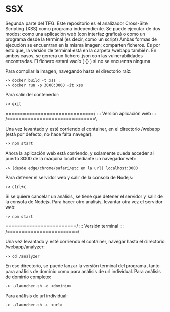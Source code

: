 # SSX

Segunda parte del TFG. 
Este repositorio es el analizador Cross-Site Scripting (XSS) como programa independiente.
Se puede ejecutar de dos modos; como una aplicación web (con interfaz grafica) o como un programa desde la terminal (es decir, como un script)
Ambas formas de ejecución se encuentran en la misma imagen; comparten ficheros. Es por esto que, la versión de terminal está en la carpeta /webapp también.
En ambos casos, se genera un fichero .json con las vulnerabilidades encontradas. El fichero estará vacío ( {} ) si no se encuentra ninguna.

Para compilar la imagen, navegando hasta el directorio raíz:

    -> docker build -t xss .
    -> docker run -p 3000:3000 -it xss

Para salir del contenedor:

    -> exit

\==============================/
 ::: Versión aplicación web :::
/==============================\

Una vez levantado y esté corriendo el container, en el directorio /webapp (está por defecto, no hace falta navegar):

    -> npm start

Ahora la aplicación web está corriendo, y solamente queda acceder al puerto 3000 de la máquina local mediante un navegador web:

    -> (desde edge/chrome/safari/etc en la url) localhost:3000

Para detener el servidor web y salir de la consola de Nodejs:

    -> ctrl+c

Si se quiere cancelar un análisis, se tiene que detener el servidor y salir de la consola de Nodejs.
Para hacer otro análisis, levantar otra vez el servidor web:

    -> npm start

\========================/
 ::: Versión terminal :::
/========================\

Una vez levantado y esté corriendo el container, navegar hasta el directorio /webapp/analyzer:

    -> cd /analyzer

En ese directorio, se puede lanzar la versión terminal del programa, tanto para análisis de dominio como para análisis de url individual.
Para análisis de dominio completo:

    -> ./launcher.sh -d <dominio>

Para análisis de url individual:

    -> ./launcher.sh -u <url>